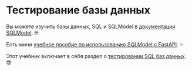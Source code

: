 # Тестирование базы данных

Вы можете изучить базы данных, SQL и SQLModel в <a href="https://sqlmodel.tiangolo.com/" class="external-link" target="_blank">документации SQLModel</a>. 🤓

Есть мини <a href="https://sqlmodel.tiangolo.com/tutorial/fastapi/" class="external-link" target="_blank">учебное пособие по использованию SQLModel с FastAPI</a>. ✨

Этот учебник включает в себя раздел о <a href="https://sqlmodel.tiangolo.com/tutorial/fastapi/tests/" class="external-link" target="_blank">тестировании SQL баз данных</a>. 😎
